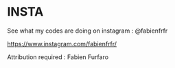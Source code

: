 # INSTA

See what my codes are doing on instagram : @fabienfrfr

https://www.instagram.com/fabienfrfr/

Attribution required : Fabien Furfaro
